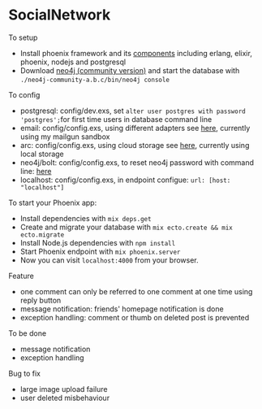 # SocialNetwork

To setup

  * Install phoenix framework and its [components](http://www.phoenixframework.org/docs/installation) including erlang, elixir, phoenix, nodejs and postgresql
  * Download [neo4j (community version)](https://neo4j.com/download/community-edition/) and start the database with `./neo4j-community-a.b.c/bin/neo4j console`
  
To config

  * postgresql: config/dev.exs, set `alter user postgres with password 'postgres';`for first time users in database command line
  * email: config/config.exs, using different adapters see [here](https://github.com/smpallen99/coherence#configuring-the-swoosh-email-adapter), currently using my mailgun sandbox
  * arc: config/config.exs, using cloud storage see [here](https://github.com/stavro/arc), currently using local storage
  * neo4j/bolt: config/config.exs, to reset neo4j password with command line: [here](http://430.io/change-neo4j-default-password-in-command-line/)
  * localhost: config/config.exs, in endpoint configue: `url: [host: "localhost"]`

To start your Phoenix app:

  * Install dependencies with `mix deps.get`
  * Create and migrate your database with `mix ecto.create && mix ecto.migrate`
  * Install Node.js dependencies with `npm install`
  * Start Phoenix endpoint with `mix phoenix.server`
  * Now you can visit `localhost:4000` from your browser.

Feature

  * one comment can only be referred to one comment at one time using reply button
  * message notification: friends' homepage notification is done
  * exception handling: comment or thumb on deleted post is prevented
  
To be done

  * message notification 
  * exception handling
  
Bug to fix
  
  * large image upload failure
  * user deleted misbehaviour

